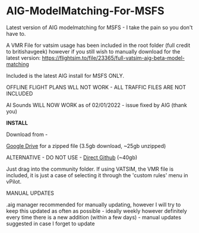 # AIG-ModelMatching-For-MSFS
Latest version of AIG modelmatching for MSFS -  I take the pain so you don't have to.

A VMR File for vatsim usage has been included in the root folder (full credit to britishavgeek) however if you still wish to manually download for the latest version: https://flightsim.to/file/23365/full-vatsim-aig-beta-model-matching

Included is the latest AIG install for MSFS ONLY.

OFFLINE FLIGHT PLANS WLL NOT WORK - ALL TRAFFIC FILES ARE NOT INCLUDED

AI Sounds WILL NOW WORK as of 02/01/2022 - issue fixed by AIG (thank you)

<b>INSTALL</b>

Download from - 

[Google Drive](https://drive.google.com/file/d/1bVYCt3L3GaoAPSlzKbCMfm82_LTO1Ktu/view?usp=sharing) for a zipped file (3.5gb download, ~25gb unzipped)

ALTERNATIVE - DO NOT USE - [Direct Github]() (~40gb)

Just drag into the community folder. If using VATSIM, the VMR file is included, it is just a case of selecting it through the 'custom rules' menu in vPilot.


MANUAL UPDATES

.aig manager recommended for manually updating, however I will try to keep this updated as often as possible - ideally weekly however definitely every time there is a new addition (within a few days) - manual updates suggested in case I forget to update


